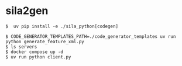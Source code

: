 # sila2gen

```shell-session
$  uv pip install -e ./sila_python[codegen]
```

```shell-session
$ CODE_GENERATOR_TEMPLATES_PATH=./code_generator_templates uv run python generate_feature_xml.py
$ ls servers
$ docker compose up -d
$ uv run python client.py
```
